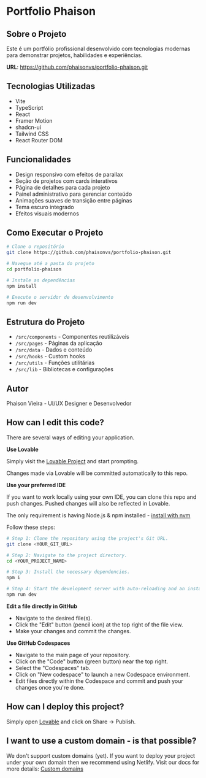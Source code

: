 # Portfolio Phaison

## Sobre o Projeto

Este é um portfólio profissional desenvolvido com tecnologias modernas para demonstrar projetos, habilidades e experiências.

**URL**: https://github.com/phaisonvs/portfolio-phaison.git

## Tecnologias Utilizadas

- Vite
- TypeScript
- React
- Framer Motion
- shadcn-ui
- Tailwind CSS
- React Router DOM

## Funcionalidades

- Design responsivo com efeitos de parallax
- Seção de projetos com cards interativos
- Página de detalhes para cada projeto
- Painel administrativo para gerenciar conteúdo
- Animações suaves de transição entre páginas
- Tema escuro integrado
- Efeitos visuais modernos

## Como Executar o Projeto

```sh
# Clone o repositório
git clone https://github.com/phaisonvs/portfolio-phaison.git

# Navegue até a pasta do projeto
cd portfolio-phaison

# Instale as dependências
npm install

# Execute o servidor de desenvolvimento
npm run dev
```

## Estrutura do Projeto

- `/src/components` - Componentes reutilizáveis
- `/src/pages` - Páginas da aplicação
- `/src/data` - Dados e conteúdo
- `/src/hooks` - Custom hooks
- `/src/utils` - Funções utilitárias
- `/src/lib` - Bibliotecas e configurações

## Autor

Phaison Vieira - UI/UX Designer e Desenvolvedor

## How can I edit this code?

There are several ways of editing your application.

**Use Lovable**

Simply visit the [Lovable Project](https://lovable.dev/projects/c3e6cfea-8031-4f4e-90e5-d7e8d4a40347) and start prompting.

Changes made via Lovable will be committed automatically to this repo.

**Use your preferred IDE**

If you want to work locally using your own IDE, you can clone this repo and push changes. Pushed changes will also be reflected in Lovable.

The only requirement is having Node.js & npm installed - [install with nvm](https://github.com/nvm-sh/nvm#installing-and-updating)

Follow these steps:

```sh
# Step 1: Clone the repository using the project's Git URL.
git clone <YOUR_GIT_URL>

# Step 2: Navigate to the project directory.
cd <YOUR_PROJECT_NAME>

# Step 3: Install the necessary dependencies.
npm i

# Step 4: Start the development server with auto-reloading and an instant preview.
npm run dev
```

**Edit a file directly in GitHub**

- Navigate to the desired file(s).
- Click the "Edit" button (pencil icon) at the top right of the file view.
- Make your changes and commit the changes.

**Use GitHub Codespaces**

- Navigate to the main page of your repository.
- Click on the "Code" button (green button) near the top right.
- Select the "Codespaces" tab.
- Click on "New codespace" to launch a new Codespace environment.
- Edit files directly within the Codespace and commit and push your changes once you're done.

## How can I deploy this project?

Simply open [Lovable](https://lovable.dev/projects/c3e6cfea-8031-4f4e-90e5-d7e8d4a40347) and click on Share -> Publish.

## I want to use a custom domain - is that possible?

We don't support custom domains (yet). If you want to deploy your project under your own domain then we recommend using Netlify. Visit our docs for more details: [Custom domains](https://docs.lovable.dev/tips-tricks/custom-domain/)
